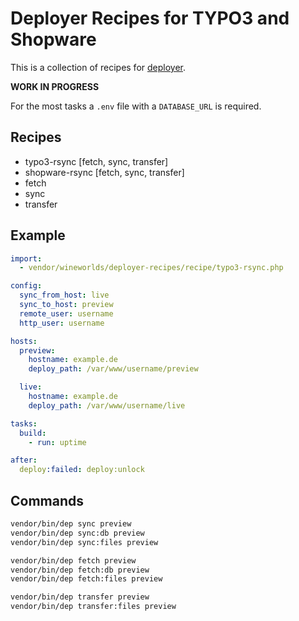# Deployer Recipes for TYPO3 and Shopware

This is a collection of recipes for [deployer](https://deployer.org/).

**WORK IN PROGRESS**

For the most tasks a `.env` file with a `DATABASE_URL` is required.

## Recipes

- typo3-rsync [fetch, sync, transfer]
- shopware-rsync [fetch, sync, transfer]
- fetch
- sync
- transfer

## Example

```yaml
import:
  - vendor/wineworlds/deployer-recipes/recipe/typo3-rsync.php

config:
  sync_from_host: live
  sync_to_host: preview
  remote_user: username
  http_user: username

hosts:
  preview:
    hostname: example.de
    deploy_path: /var/www/username/preview

  live:
    hostname: example.de
    deploy_path: /var/www/username/live

tasks:
  build:
    - run: uptime

after:
  deploy:failed: deploy:unlock
```

## Commands

```bash
vendor/bin/dep sync preview
vendor/bin/dep sync:db preview
vendor/bin/dep sync:files preview

vendor/bin/dep fetch preview
vendor/bin/dep fetch:db preview
vendor/bin/dep fetch:files preview

vendor/bin/dep transfer preview
vendor/bin/dep transfer:files preview
```
